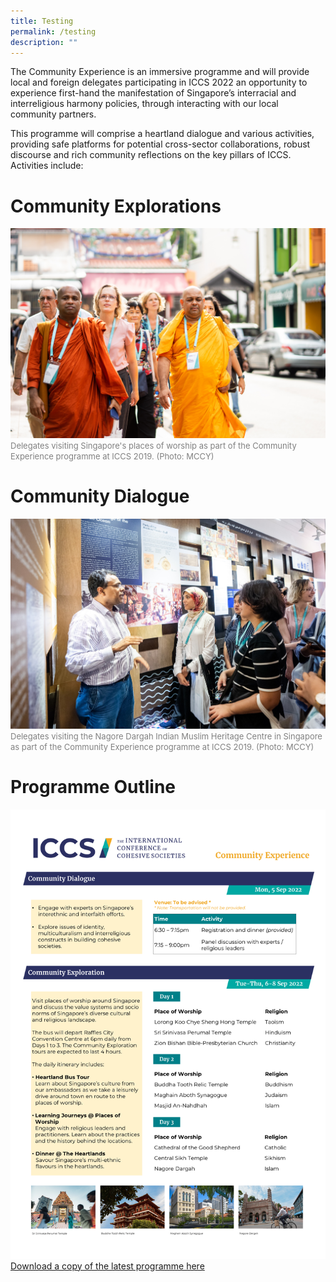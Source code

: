 ```yaml
---
title: Testing
permalink: /testing
description: ""
---
```

The Community Experience is an immersive programme and will provide local and foreign delegates participating in ICCS 2022 an opportunity to experience first-hand the manifestation of Singapore’s interracial and interreligious harmony policies, through interacting with our local community partners.

This programme will comprise a heartland dialogue and various activities, providing safe platforms for potential cross-sector collaborations, robust discourse and rich community reflections on the key pillars of ICCS. Activities include: 

# Community Explorations

![](/images/Community%20Experience/21june2019iccsphotog3-225.jpg)
<font color = "grey"><font size="-1">Delegates visiting Singapore's places of worship as part of the Community Experience programme at ICCS 2019. (Photo: MCCY)</font></font>

# Community Dialogue

![](/images/Community%20Experience/21june2019iccsphotog3-293a.jpg)
<font color = "grey"><font size="-1">Delegates visiting the Nagore Dargah Indian Muslim Heritage Centre in Singapore as part of the Community Experience programme at ICCS 2019. (Photo: MCCY)</font></font>

# Programme Outline

![](/images/Community%20Experience/ICCS%20CE%20programme_as%20of%205%20Jul%202022.png)
[Download a copy of the latest programme here](/files/Community%20Experience/ICCS%20CE%20programme_as%20of%205%20Jul%202022.pdf)
